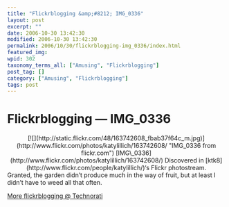 ```yaml
---
title: "Flickrblogging &amp;#8212; IMG_0336"
layout: post
excerpt: ""
date: 2006-10-30 13:42:30
modified: 2006-10-30 13:42:30
permalink: 2006/10/30/flickrblogging-img_0336/index.html
featured_img: 
wpid: 302
taxonomy_terms_all: ["Amusing", "Flickrblogging"]
post_tag: []
category: ["Amusing", "Flickrblogging"]
tags: post
---
```


# Flickrblogging &#8212; IMG_0336

<div align="center">[![](http://static.flickr.com/48/163742608_fbab37f64c_m.jpg)](http://www.flickr.com/photos/katylillich/163742608/ "IMG_0336 from flickr.com")  
[IMG\_0336](http://www.flickr.com/photos/katylillich/163742608/)  
Discovered in [ktk8](http://www.flickr.com/people/katylillich/)‘s Flickr photostream. </div>Granted, the garden didn’t produce much in the way of fruit, but at least I didn’t have to weed all that often.

[More flickrblogging @ Technorati](http://www.technorati.com/tags/flickrblogging)